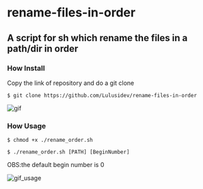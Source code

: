 # rename-files-in-order

## A script for sh which rename the files in a path/dir in order

### How Install
Copy the link of repository and do a git clone
    
    $ git clone https://github.com/Lulusidev/rename-files-in-order

![gif](https://media1.giphy.com/media/oj5UuKAcpuQwLXszT1/giphy.gif)

### How Usage
    
    $ chmod +x ./rename_order.sh

    $ ./rename_order.sh [PATH] [BeginNumber]

OBS:the default begin number is 0

![gif_usage](https://media4.giphy.com/media/tFA9eHYFzVZHJnNoGu/giphy.gif)
